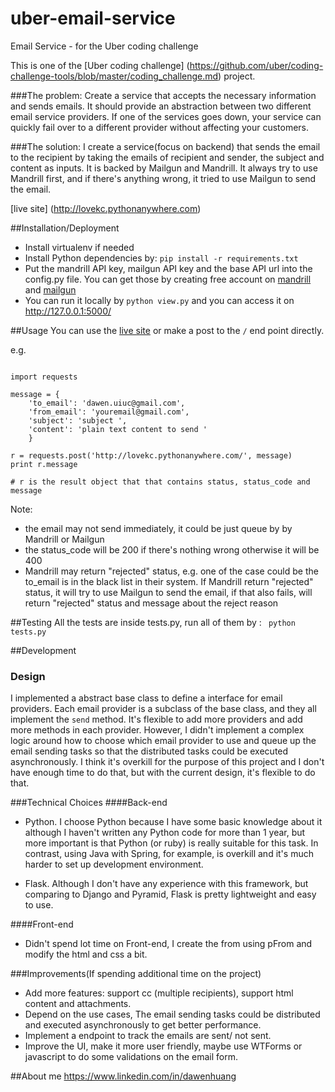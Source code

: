 # uber-email-service
Email Service - for the Uber coding challenge

This is one of the [Uber coding challenge] (https://github.com/uber/coding-challenge-tools/blob/master/coding_challenge.md) project.

###The problem:
Create a service that accepts the necessary information and sends emails. It should provide an abstraction between two different email service providers. If one of the services goes down, your service can quickly fail over to a different provider without affecting your customers.


###The solution:
I create a service(focus on backend) that sends the email to the recipient by taking the emails of recipient and sender, the subject and content as inputs.
It is backed by Mailgun and Mandrill. It always try to use Mandrill first, and if there's anything wrong, it tried to use Mailgun to send the email.

[live site] (http://lovekc.pythonanywhere.com)

##Installation/Deployment
* Install virtualenv if needed
* Install Python dependencies by: ```pip install -r requirements.txt```
* Put the mandrill API key, mailgun API key and the base API url into the config.py file. You can get those by creating free account on [mandrill](https://mandrillapp.com/) and [mailgun](http://www.mailgun.com)
* You can run it locally by ```python view.py```  and you can access it on http://127.0.0.1:5000/

##Usage
You can use the [live site](http://lovekc.pythonanywhere.com)  or make a post to the ```/``` end point directly.

e.g.

```

import requests

message = {
    'to_email': 'dawen.uiuc@gmail.com',
    'from_email': 'youremail@gmail.com',
    'subject': 'subject ',
    'content': 'plain text content to send '
    }

r = requests.post('http://lovekc.pythonanywhere.com/', message)
print r.message

# r is the result object that that contains status, status_code and message

```
Note:
* the email may not send immediately, it could be just queue by by Mandrill or Mailgun
* the status_code will be 200 if there's nothing wrong otherwise it will be 400
* Mandrill may return "rejected" status, e.g. one of the case could be the to_email is in the black list in their system. If Mandrill return "rejected" status, it will try to use Mailgun to send the email, if that also fails, will return "rejected" status and message about the reject reason

##Testing
All the tests are inside tests.py, run all of them by : ``` python tests.py```

##Development
### Design
I implemented a abstract base class to define a interface for email providers. Each email provider is a subclass of the base class, and they all implement the ``` send ``` method. It's flexible to add more providers and add more methods in each provider.
However, I didn't implement a complex logic around how to choose which email provider to use and queue up the email sending tasks so that the distributed tasks could be executed asynchronously.
I think it's overkill for the purpose of this project and I don't have enough time to do that, but with the current design, it's flexible to do that.

###Technical Choices
####Back-end

  * Python. I choose Python because I have some basic knowledge about it although I haven't written any Python code for more than 1 year, but more important is that Python (or ruby) is really suitable for this task. In contrast, using Java with Spring, for example, is overkill and it's much harder to set up development environment.

  * Flask. Although I don't have any experience with this framework, but comparing to Django and Pyramid, Flask is pretty lightweight and easy to use.

####Front-end
  * Didn't spend lot time on Front-end, I create the from using pFrom and modify the html and css a bit.

###Improvements(If spending additional time on the project)
  * Add more features: support cc (multiple recipients), support html content and attachments.
  * Depend on the use cases, The email sending tasks could be distributed and executed asynchronously to get better performance.
  * Implement a endpoint to track the  emails are sent/ not sent.
  * Improve the UI,  make it more user friendly, maybe use WTForms or javascript to do some validations on the email form.

##About me
https://www.linkedin.com/in/dawenhuang
